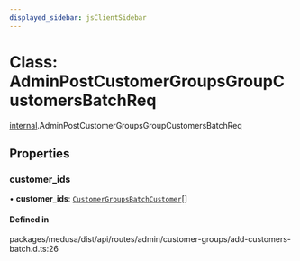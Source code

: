 ```yaml
---
displayed_sidebar: jsClientSidebar
---
```


# Class: AdminPostCustomerGroupsGroupCustomersBatchReq

[internal](../modules/internal.md).AdminPostCustomerGroupsGroupCustomersBatchReq

## Properties

### customer\_ids

• **customer\_ids**: [`CustomerGroupsBatchCustomer`](internal.CustomerGroupsBatchCustomer.md)[]

#### Defined in

packages/medusa/dist/api/routes/admin/customer-groups/add-customers-batch.d.ts:26
